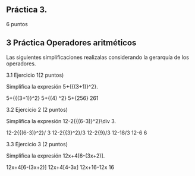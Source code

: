 ## Práctica 3. 

6 puntos

## 3 Práctica Operadores aritméticos

Las siguientes simplificaciones realizalas considerando la gerarquía de los operadores.

3.1 Ejercicio 1(2 puntos)

Simplifica la expresión 5+{{(3+1)}^2}.

5+{{(3+1)}^2}
5+{(4) ^2}
5+{256}
261



3.2 Ejercicio 2 (2 puntos)

Simplifica la expresión 12-2{{(6-3)}^2}\div 3.

12-2{{(6-3)}^2}/ 3
12-2{{3}^2}/3
12-2{9}/3
12-18/3
12-6
6



3.3 Ejercicio 3 (2 puntos)

Simplifica la expresión 12x+4[6-(3x+2)].

12x+4[6-(3x+2)]
12x+4[4-3x]
12x+16-12x
16
